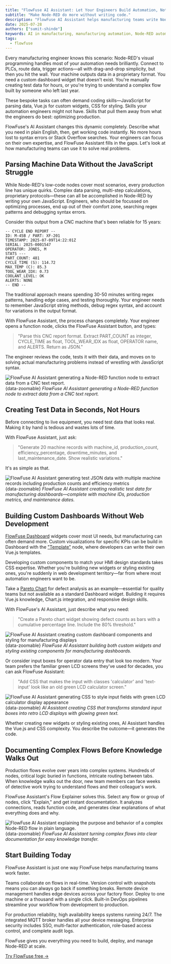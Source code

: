 ```yaml
---
title: "FlowFuse AI Assistant: Let Your Engineers Build Automation, Not Write Code"
subtitle: "Make Node-RED do more without writing code."
description: "FlowFuse AI Assistant helps manufacturing teams write Node-RED function nodes, parse machine data, and create custom dashboards. Learn how it works with real examples."
date: 2025-07-28
authors: ["sumit-shinde"]
keywords: AI in manufacturing, manufacturing automation, Node-RED automation, FlowFuse AI Assistant, smart manufacturing, industrial IoT, custom dashboard manufacturing, function nodes
tags:
  - flowfuse
---
```


Every manufacturing engineer knows this scenario: Node-RED's visual programming handles most of your automation needs brilliantly. Connect to PLCs, route data, trigger actions—all with drag-and-drop simplicity, but then you hit the wall. Your machine outputs data in a proprietary format. You need a custom dashboard widget that doesn't exist. You're manually creating test data for hours, or you're trying to understand a complex flow built by someone who left last year.

<!--more-->

These bespoke tasks can often demand coding skills—JavaScript for parsing data, Vue.js for custom widgets, CSS for styling. Skills your automation engineers might not have. Skills that pull them away from what the engineers do best: optimizing production.

FlowFuse's AI Assistant changes this dynamic completely. Describe what you need in plain English, then, get working code instantly. No more hours lost to syntax errors or Stack Overflow searches. Your engineers can focus on their own expertise, and FlowFuse Assistant fills in the gaps. Let's look at how manufacturing teams can use it to solve real problems.

## Parsing Machine Data Without the JavaScript Struggle

While Node-RED's low-code nodes cover most scenarios, every production line has unique quirks. Complex data parsing, multi-step calculations, proprietary protocols—these can all be accomplished in Node-RED by writing your own JavaScript. Engineers, who should be focussed on optimizing processes, end up out of their comfort zone, searching regex patterns and debugging syntax errors.

Consider this output from a CNC machine that's been reliable for 15 years:

```text
-- CYCLE END REPORT --
ID: M-45B / PART: XF-201
TIMESTAMP: 2025-07-09T14:22:01Z
SERIAL: 2025-0001547
OPERATOR: JONES, M
STATS ---
PART_COUNT: 481
CYCLE_TIME (S): 114.72
MAX_TEMP (C): 85.3
TOOL_WEAR_IDX: 0.73
COOLANT_LEVEL: OK
ALERTS: NONE
-- END --
```

The traditional approach means spending 30-50 minutes writing regex patterns, handling edge cases, and testing thoroughly. Your engineer needs to remember JavaScript string methods, debug regex syntax, and account for variations in the output format.

With FlowFuse Assistant, the process changes completely. Your engineer opens a function node, clicks the FlowFuse Assistant button, and types:

> "Parse this CNC report format. Extract PART_COUNT as integer, CYCLE_TIME as float, TOOL_WEAR_IDX as float, OPERATOR name, and ALERTS. Return as JSON."

The engineer reviews the code, tests it with their data, and moves on to solving actual manufacturing problems instead of wrestling with JavaScript syntax.

![FlowFuse AI Assistant generating a Node-RED function node to extract data from a CNC text report.](./images/function-ai.gif){data-zoomable}
_FlowFuse AI Assistant generating a Node-RED function node to extract data from a CNC text report._

## Creating Test Data in Seconds, Not Hours

Before connecting to live equipment, you need test data that looks real. Making it by hand is tedious and wastes lots of time.

With FlowFuse Assistant, just ask: 

> "Generate 20 machine records with machine_id, production_count, efficiency_percentage, downtime_minutes, and last_maintenance_date. Show realistic variations."

It's as simple as that.

![FlowFuse AI Assistant generating test JSON data with multiple machine records including production counts and efficiency metrics](./images/json-ai.gif){data-zoomable}
_FlowFuse AI Assistant creating realistic test data for manufacturing dashboards—complete with machine IDs, production metrics, and maintenance dates._

## Building Custom Dashboards Without Web Development

[FlowFuse Dashboard](https://dashboard.flowfuse.com) widgets cover most UI needs, but manufacturing can often demand more. Custom visualizations for specific KPIs can be build in Dashboard with the ["Template"](https://dashboard.flowfuse.com/nodes/widgets/ui-template) node, where developers can write their own Vue.js templates. 

Developing custom components to match your HMI design standards takes CSS expertise. Whether you're building new widgets or styling existing ones, you're suddenly in web development territory—far from where most automation engineers want to be.

Take a [Pareto Chart](https://en.wikipedia.org/wiki/Pareto_chart) for defect analysis as an example—essential for quality teams but not available as a standard Dashboard widget. Building it requires Vue.js knowledge, Chart.js integration, and responsive design skills.

With FlowFuse's AI Assistant, just describe what you need:

> "Create a Pareto chart widget showing defect counts as bars with a cumulative percentage line. Include the 80% threshold."

![FlowFuse AI Assistant creating custom dashboard components and styling for manufacturing displays](./images/dashboard-ai.gif){data-zoomable}
_FlowFuse AI Assistant building both custom widgets and styling existing components for manufacturing dashboards._

Or consider input boxes for operator data entry that look too modern. Your team prefers the familiar green LCD screens they've used for decades, you can ask FlowFuse Assistant:

> "Add CSS that makes the input with classes 'calculator' and 'text-input' look like an old green LCD calculator screen."

![FlowFuse AI Assistant generating CSS to style input fields with green LCD calculator display appearance](./images/ai-css.gif){data-zoomable}
_AI Assistant creating CSS that transforms standard input boxes into retro LCD displays with glowing green text._

Whether creating new widgets or styling existing ones, AI Assistant handles the Vue.js and CSS complexity. You describe the outcome—it generates the code.

## Documenting Complex Flows Before Knowledge Walks Out

Production flows evolve over years into complex systems. Hundreds of nodes, critical logic buried in functions, intricate routing between tabs. When knowledge walks out the door, new team members can face weeks of detective work trying to understand flows and their colleague's work.

FlowFuse Assistant's Flow Explainer solves this. Select any flow or group of nodes, click "Explain," and get instant documentation. It analyzes connections, reads function code, and generates clear explanations of what everything does and why.

![FlowFuse AI Assistant explaining the purpose and behavior of a complex Node-RED flow in plain language.](./images/flow-expainer-ai.gif){data-zoomable}
_FlowFuse AI Assistant turning complex flows into clear documentation for easy knowledge transfer._

## Start Building Today

FlowFuse Assistant is just one way FlowFuse helps manufacturing teams work faster.

Teams collaborate on flows in real-time. Version control with snapshots means you can always go back if something breaks. Remote device management handles edge devices across your factory floor. Deploy to one machine or a thousand with a single click. Built-in DevOps pipelines streamline your workflow from development to production.

For production reliability, high availability keeps systems running 24/7. The integrated MQTT broker handles all your device messaging. Enterprise security includes SSO, multi-factor authentication, role-based access control, and complete audit logs.

FlowFuse gives you everything you need to build, deploy, and manage Node-RED at scale.

[Try FlowFuse free →](https://app.flowfuse.com/account/create)
